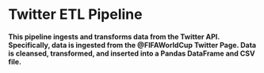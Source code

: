# Twitter ETL Pipeline

#### This pipeline ingests and transforms data from the Twitter API. Specifically, data is ingested from the @FIFAWorldCup Twitter Page. Data is cleansed, transformed, and inserted into a Pandas DataFrame and CSV file.